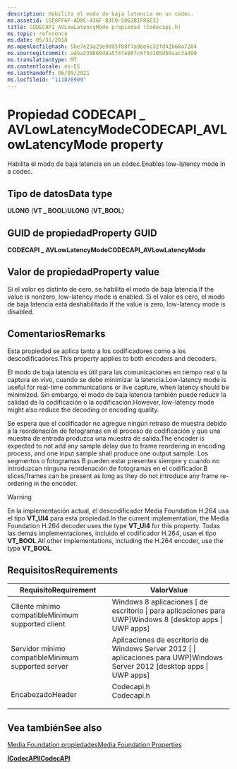 ```yaml
---
description: Habilita el modo de baja latencia en un códec.
ms.assetid: 15E8FF6F-AD8C-436F-B3C0-5062B1F86E32
title: CODECAPI_AVLowLatencyMode propiedad (Codecapi.h)
ms.topic: reference
ms.date: 05/31/2018
ms.openlocfilehash: 5be7e23a29e9dd5f88f7a96e6c32fd42b68a7204
ms.sourcegitcommit: adba238660d8a5f4fe98fc6f5d105d56aac3a400
ms.translationtype: MT
ms.contentlocale: es-ES
ms.lasthandoff: 06/09/2021
ms.locfileid: "111826909"
---
```

# <a name="codecapi_avlowlatencymode-property"></a><span data-ttu-id="2b8d6-103">Propiedad CODECAPI \_ AVLowLatencyMode</span><span class="sxs-lookup"><span data-stu-id="2b8d6-103">CODECAPI\_AVLowLatencyMode property</span></span>

<span data-ttu-id="2b8d6-104">Habilita el modo de baja latencia en un códec.</span><span class="sxs-lookup"><span data-stu-id="2b8d6-104">Enables low-latency mode in a codec.</span></span>

## <a name="data-type"></a><span data-ttu-id="2b8d6-105">Tipo de datos</span><span class="sxs-lookup"><span data-stu-id="2b8d6-105">Data type</span></span>

<span data-ttu-id="2b8d6-106">**ULONG** (**VT \_ BOOL**)</span><span class="sxs-lookup"><span data-stu-id="2b8d6-106">**ULONG** (**VT\_BOOL**)</span></span>

## <a name="property-guid"></a><span data-ttu-id="2b8d6-107">GUID de propiedad</span><span class="sxs-lookup"><span data-stu-id="2b8d6-107">Property GUID</span></span>

<span data-ttu-id="2b8d6-108">**CODECAPI \_ AVLowLatencyMode**</span><span class="sxs-lookup"><span data-stu-id="2b8d6-108">**CODECAPI\_AVLowLatencyMode**</span></span>

## <a name="property-value"></a><span data-ttu-id="2b8d6-109">Valor de propiedad</span><span class="sxs-lookup"><span data-stu-id="2b8d6-109">Property value</span></span>

<span data-ttu-id="2b8d6-110">Si el valor es distinto de cero, se habilita el modo de baja latencia.</span><span class="sxs-lookup"><span data-stu-id="2b8d6-110">If the value is nonzero, low-latency mode is enabled.</span></span> <span data-ttu-id="2b8d6-111">Si el valor es cero, el modo de baja latencia está deshabilitado.</span><span class="sxs-lookup"><span data-stu-id="2b8d6-111">If the value is zero, low-latency mode is disabled.</span></span>

## <a name="remarks"></a><span data-ttu-id="2b8d6-112">Comentarios</span><span class="sxs-lookup"><span data-stu-id="2b8d6-112">Remarks</span></span>

<span data-ttu-id="2b8d6-113">Esta propiedad se aplica tanto a los codificadores como a los descodificadores.</span><span class="sxs-lookup"><span data-stu-id="2b8d6-113">This property applies to both encoders and decoders.</span></span>

<span data-ttu-id="2b8d6-114">El modo de baja latencia es útil para las comunicaciones en tiempo real o la captura en vivo, cuando se debe minimizar la latencia.</span><span class="sxs-lookup"><span data-stu-id="2b8d6-114">Low-latency mode is useful for real-time communications or live capture, when latency should be minimized.</span></span> <span data-ttu-id="2b8d6-115">Sin embargo, el modo de baja latencia también puede reducir la calidad de la codificación o la codificación.</span><span class="sxs-lookup"><span data-stu-id="2b8d6-115">However, low-latency mode might also reduce the decoding or encoding quality.</span></span>

<span data-ttu-id="2b8d6-116">Se espera que el codificador no agregue ningún retraso de muestra debido a la reordenación de fotogramas en el proceso de codificación y que una muestra de entrada produzca una muestra de salida.</span><span class="sxs-lookup"><span data-stu-id="2b8d6-116">The encoder is expected to not add any sample delay due to frame reordering in encoding process, and one input sample shall produce one output sample.</span></span> <span data-ttu-id="2b8d6-117">Los segmentos o fotogramas B pueden estar presentes siempre y cuando no introduzcan ninguna reordenación de fotogramas en el codificador.</span><span class="sxs-lookup"><span data-stu-id="2b8d6-117">B slices/frames can be present as long as they do not introduce any frame re-ordering in the encoder.</span></span>

> [!WARNING] 
> <span data-ttu-id="2b8d6-118">En la implementación actual, el descodificador Media Foundation H.264 usa el tipo **VT_UI4** para esta propiedad.</span><span class="sxs-lookup"><span data-stu-id="2b8d6-118">In the current implementation, the Media Foundation H.264 decoder uses the type **VT_UI4** for this property.</span></span> <span data-ttu-id="2b8d6-119">Todas las demás implementaciones, incluido el codificador H.264, usan el tipo **VT_BOOL**.</span><span class="sxs-lookup"><span data-stu-id="2b8d6-119">All other implementations, including the H.264 encoder, use the type **VT_BOOL**.</span></span>

## <a name="requirements"></a><span data-ttu-id="2b8d6-120">Requisitos</span><span class="sxs-lookup"><span data-stu-id="2b8d6-120">Requirements</span></span>



| <span data-ttu-id="2b8d6-121">Requisito</span><span class="sxs-lookup"><span data-stu-id="2b8d6-121">Requirement</span></span> | <span data-ttu-id="2b8d6-122">Valor</span><span class="sxs-lookup"><span data-stu-id="2b8d6-122">Value</span></span> |
|-------------------------------------|---------------------------------------------------------------------------------------|
| <span data-ttu-id="2b8d6-123">Cliente mínimo compatible</span><span class="sxs-lookup"><span data-stu-id="2b8d6-123">Minimum supported client</span></span><br/> | <span data-ttu-id="2b8d6-124">Windows 8 aplicaciones \[ de escritorio \| para aplicaciones para UWP\]</span><span class="sxs-lookup"><span data-stu-id="2b8d6-124">Windows 8 \[desktop apps \| UWP apps\]</span></span><br/>                                     |
| <span data-ttu-id="2b8d6-125">Servidor mínimo compatible</span><span class="sxs-lookup"><span data-stu-id="2b8d6-125">Minimum supported server</span></span><br/> | <span data-ttu-id="2b8d6-126">Aplicaciones de escritorio de Windows Server 2012 \[ \| aplicaciones para UWP\]</span><span class="sxs-lookup"><span data-stu-id="2b8d6-126">Windows Server 2012 \[desktop apps \| UWP apps\]</span></span><br/>                           |
| <span data-ttu-id="2b8d6-127">Encabezado</span><span class="sxs-lookup"><span data-stu-id="2b8d6-127">Header</span></span><br/>                   | <dl> <span data-ttu-id="2b8d6-128"><dt>Codecapi.h</dt></span><span class="sxs-lookup"><span data-stu-id="2b8d6-128"><dt>Codecapi.h</dt></span></span> </dl> |



## <a name="see-also"></a><span data-ttu-id="2b8d6-129">Vea también</span><span class="sxs-lookup"><span data-stu-id="2b8d6-129">See also</span></span>

<dl> <dt>

[<span data-ttu-id="2b8d6-130">Media Foundation propiedades</span><span class="sxs-lookup"><span data-stu-id="2b8d6-130">Media Foundation Properties</span></span>](media-foundation-properties.md)
</dt> <dt>

[<span data-ttu-id="2b8d6-131">**ICodecAPI**</span><span class="sxs-lookup"><span data-stu-id="2b8d6-131">**ICodecAPI**</span></span>](/windows/desktop/api/strmif/nn-strmif-icodecapi)
</dt> </dl>

 

